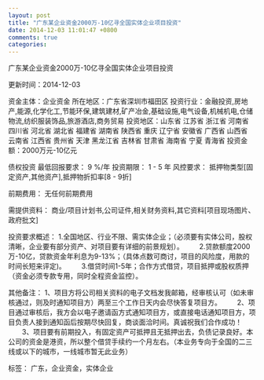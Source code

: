 ```yaml
---
layout: post
title: "广东某企业资金2000万-10亿寻全国实体企业项目投资"
date: 2014-12-03 11:01:47 +0800
comments: true
categories: 
---
```

广东某企业资金2000万-10亿寻全国实体企业项目投资



更新时间：2014-12-03

资金主体：企业资金
所在地区：广东省深圳市福田区
投资行业：金融投资,房地产,能源,化学化工,节能环保,建筑建材,矿产冶金,基础设施,电气设备,机械机电,仓储物流,纺织服装饰品,旅游酒店,商务贸易
投资地区：山东省 江苏省 浙江省 河南省 四川省 河北省 湖北省 福建省 湖南省 陕西省 重庆 辽宁省 安徽省 广西省 山西省 云南省 江西省 贵州省 天津 黑龙江省 吉林省 甘肃省 海南省 宁夏 青海省
投资金额：2000万元-10亿元

债权投资
最低回报要求：
                            9 %/年
                                                                                投资期限：
                            1 - 5 年
                                                                                                                                        风控要求：
                            抵押物类型[固定资产,其他资产],抵押物折扣率[8 - 9折]

前期费用：
无任何前期费用

需提供资料：
商业/项目计划书,公司证件,相关财务资料,其它资料[项目现场图片、政府批文]

投资要求概述：
1.全国地区、行业不限、需实体企业；（必须要有实体公司，股权清晰，企业要有部分资产、对项目要有详细的前景规划）。
　　2.贷款额度2000万-10亿，贷款资金年利息为9-13%；（具体点数可商讨，项目的风险度，用款的时间长短来评定)。
　　3.借贷时间1-5年；合作方式借贷，项目抵押或股权质押（资金必须专款专用，同时全程资金监控）。

其他备注：
1、项目方将公司相关资料的电子文档发我邮箱，经审核认可（如未审核通过，则及时通知项目方）两至三个工作日天内会尽快答复项目方。
　　2、项目通过审核后，我方会以电子邀请函方式通知项目方，或直接电话通知项目方，项目负责人接到通知函后按期尽快回复，商谈面洽时间。真诚祝我们合作成功！
　　3、项目要有前期投入，有固定资产可抵押且无抵押出去，负债记录良好。本公司的资金是港资，所以整个借贷手续约一个月左右。（本业务专向于全国的二三线或以下的城市，一线城市暂无此业务）

标签：
广东，企业资金，实体企业

